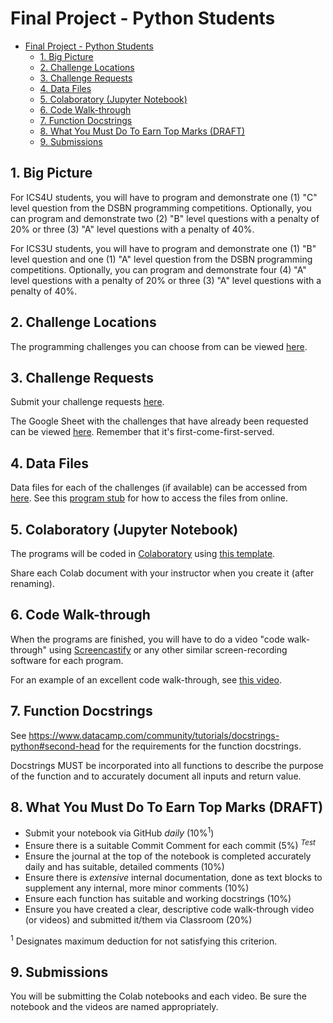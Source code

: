 # Final Project - Python Students

<!-- TOC depthFrom:2 -->

- [Final Project - Python Students](#final-project---python-students)
  - [1. Big Picture](#1-big-picture)
  - [2. Challenge Locations](#2-challenge-locations)
  - [3. Challenge Requests](#3-challenge-requests)
  - [4. Data Files](#4-data-files)
  - [5. Colaboratory (Jupyter Notebook)](#5-colaboratory-jupyter-notebook)
  - [6. Code Walk-through](#6-code-walk-through)
  - [7. Function Docstrings](#7-function-docstrings)
  - [8. What You Must Do To Earn Top Marks (DRAFT)](#8-what-you-must-do-to-earn-top-marks-draft)
  - [9. Submissions](#9-submissions)

<!-- /TOC -->

## 1. Big Picture

For ICS4U students, you will have to program and demonstrate one (1) "C" level question from the DSBN programming competitions. Optionally, you can program and demonstrate two (2) "B" level questions with a penalty of 20% or three (3) "A" level questions with a penalty of 40%.

For ICS3U students, you will have to program and demonstrate one (1) "B" level question and one (1) "A" level question from the DSBN programming competitions. Optionally, you can program and demonstrate four (4) "A" level questions with a penalty of 20% or three (3) "A" level questions with a penalty of 40%.

## 2. Challenge Locations

The programming challenges you can choose from can be viewed [here](https://sites.google.com/view/programmingchallenges/dsbn).

## 3. Challenge Requests

Submit your challenge requests [here](https://docs.google.com/forms/d/e/1FAIpQLSdLh5OX3HC2M1iFOtq3RjaigIqT70_QDJk-AhXC_xHzt0-unA/viewform).

The Google Sheet with the challenges that have already been requested can be viewed [here](http://bit.ly/2HEC3eQ). Remember that it's first-come-first-served. 

## 4. Data Files

Data files for each of the challenges (if available) can be accessed from [here](https://github.com/pbeens/CS-Challenge-Data-Files). See this [program stub](https://github.com/pbeens/CS-Challenge-Data-Files/blob/master/Python-Stub.py) for how to access the files from online.

## 5. Colaboratory (Jupyter Notebook)

The programs will be coded in [Colaboratory](https://colab.research.google.com) using [this template](https://colab.research.google.com/drive/1-h3pZn6n9_F7WdI6hhyQnKGmXOLPVfyM).

Share each Colab document with your instructor when you create it (after renaming).

## 6. Code Walk-through

When the programs are finished, you will have to do a video "code walk-through" using [Screencastify](https://www.screencastify.com/) or any other similar screen-recording software for each program.

For an example of an excellent code walk-through, see [this video](https://www.youtube.com/watch?v=b6U3rw-cH6A).

## 7. Function Docstrings

See https://www.datacamp.com/community/tutorials/docstrings-python#second-head for the requirements for the function docstrings.

Docstrings MUST be incorporated into all functions to describe the purpose of the function and to accurately document all inputs and return value.

## 8. What You Must Do To Earn Top Marks (DRAFT)

- Submit your notebook via GitHub *daily* (10%<sup>1</sup>)
- Ensure there is a suitable Commit Comment for each commit (5%) $^{Test}$
- Ensure the journal at the top of the notebook is completed accurately daily and has suitable, detailed comments (10%)
- Ensure there is *extensive* internal documentation, done as text blocks to supplement any internal, more minor comments (10%)
- Ensure each function has suitable and working docstrings (10%)
- Ensure you have created a clear, descriptive code walk-through video (or videos) and submitted it/them via Classroom (20%)

<sup>1</sup> Designates maximum deduction for not satisfying this criterion.

## 9. Submissions

You will be submitting the Colab notebooks and each video. Be sure the notebook and the videos are named appropriately.
